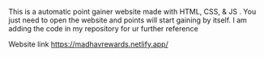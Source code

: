 This is a automatic point gainer website made with HTML, CSS, & JS . You just need to open the website and points will start gaining by itself. I am adding the code in my repository for ur further reference

Website link 
https://madhavrewards.netlify.app/
